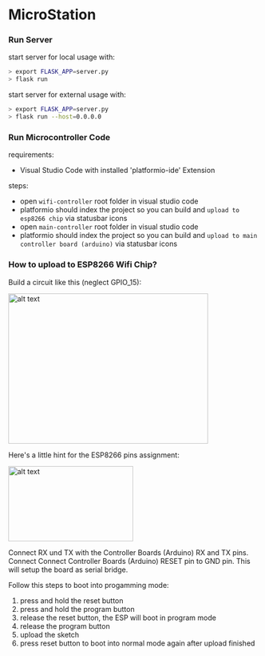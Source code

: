 # MicroStation

### Run Server

start server for local usage with:
```bash
> export FLASK_APP=server.py
> flask run
```

start server for external usage with:
```bash
> export FLASK_APP=server.py
> flask run --host=0.0.0.0
```

### Run Microcontroller Code

requirements:
- Visual Studio Code with installed 'platformio-ide' Extension

steps:
- open `wifi-controller` root folder in visual studio code
- platformio should index the project so you can build and `upload to esp8266 chip` via statusbar icons
- open `main-controller` root folder in visual studio code 
- platformio should index the project so you can build and `upload to main controller board (arduino)` via statusbar icons

### How to upload to ESP8266 Wifi Chip?

Build a circuit like this (neglect GPIO_15):

<img src="https://tttapa.github.io/Images/ESP8266-2.png" alt="alt text" width="400" height="300">

Here's a little hint for the ESP8266 pins assignment:

<img src="https://components101.com/sites/default/files/component_pin/ESP8266-Pinout.png" alt="alt text" width="250" height="150">

Connect RX und TX with the Controller Boards (Arduino) RX and TX pins.
Connect Connect Controller Boards (Arduino) RESET pin to GND pin. This will setup the board as serial bridge.


Follow this steps to boot into progamming mode:
1. press and hold the reset button
2. press and hold the program button
3. release the reset button, the ESP will boot in program mode
4. release the program button
5. upload the sketch
6. press reset button to boot into normal mode again after upload finished
